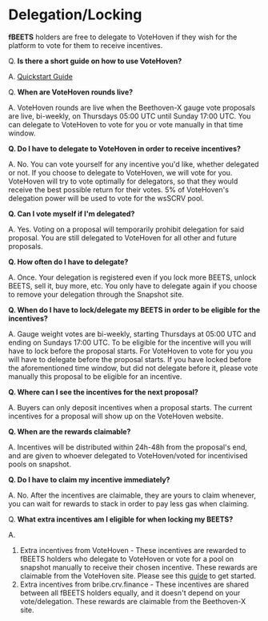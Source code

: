 # Delegation/Locking



**fBEETS** holders are free to delegate to VoteHoven if they wish for the platform to vote for them to receive incentives.

Q. **Is there a short guide on how to use VoteHoven?**

A. [Quickstart Guide](../explainers/quickstart-guide.md)

Q. **When are VoteHoven rounds live?**

A. VoteHoven rounds are live when the Beethoven-X gauge vote proposals are live, bi-weekly, on Thursdays 05:00 UTC until Sunday 17:00 UTC. You can delegate to VoteHoven to vote for you or vote manually in that time window.

**Q. Do I have to delegate to VoteHoven in order to receive incentives?**

A. No. You can vote yourself for any incentive you'd like, whether delegated or not. If you choose to delegate to VoteHoven, we will vote for you. VoteHoven will try to vote optimally for delegators, so that they would receive the best possible return for their votes. 5% of VoteHoven's delegation power will be used to vote for the wsSCRV pool.

**Q. Can I vote myself if I'm delegated?**

A. Yes. Voting on a proposal will temporarily prohibit delegation for said proposal. You are still delegated to VoteHoven for all other and future proposals.

**Q. How often do I have to delegate?**

A. Once. Your delegation is registered even if you lock more BEETS, unlock BEETS, sell it, buy more, etc. You only have to delegate again if you choose to remove your delegation through the Snapshot site.

**Q. When do I have to lock/delegate my BEETS in order to be eligible for the incentives?**

A. Gauge weight votes are bi-weekly, starting Thursdays at 05:00 UTC and ending on Sundays 17:00 UTC. To be eligible for the incentive will you will have to lock before the proposal starts. For VoteHoven to vote for you you will have to delegate before the proposal starts. If you have locked before the aforementioned time window, but did not delegate before it, please vote manually this proposal to be eligible for an incentive.

**Q. Where can I see the incentives for the next proposal?**

A. Buyers can only deposit incentives when a proposal starts. The current incentives for a proposal will show up on the VoteHoven website.

**Q. When are the rewards claimable?**

A. Incentives will be distributed within 24h-48h from the proposal's end, and are given to whoever delegated to VoteHoven/voted for incentivised pools on snapshot.

**Q. Do I have to claim my incentive immediately?**

A. No. After the incentives are claimable, they are yours to claim whenever, you can wait for rewards to stack in order to pay less gas when claiming.

Q. **What extra incentives am I eligible for when locking my BEETS?**

A.

1. Extra incentives from VoteHoven - These incentives are rewarded to fBEETS holders who delegate to VoteHoven or vote for a pool on snapshot manually to receive their chosen incentive. These rewards are claimable from the VoteHoven site. Please see this [guide](../explainers/quickstart-guide.md) to get started.
2. Extra incentives from bribe.crv.finance - These incentives are shared between all fBEETS holders equally, and it doesn't depend on your vote/delegation. These rewards are claimable from the Beethoven-X site.
